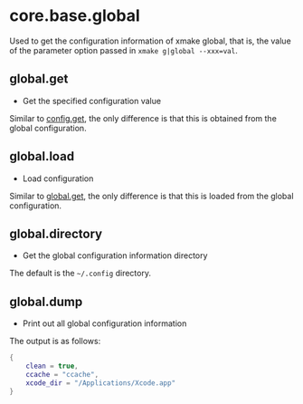 
# core.base.global

Used to get the configuration information of xmake global, that is, the value of the parameter option passed in `xmake g|global --xxx=val`.

## global.get

- Get the specified configuration value

Similar to [config.get](/api/scripts/extension-modules/core-project-config#config-get), the only difference is that this is obtained from the global configuration.

## global.load

- Load configuration

Similar to [global.get](#global-get), the only difference is that this is loaded from the global configuration.

## global.directory

- Get the global configuration information directory

The default is the `~/.config` directory.

## global.dump

- Print out all global configuration information

The output is as follows:

```lua
{
    clean = true,
    ccache = "ccache",
    xcode_dir = "/Applications/Xcode.app"
}
```
